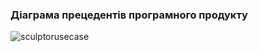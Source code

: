 ### Діаграма прецедентів програмного продукту
![sculptorusecase](https://github.com/user-attachments/assets/90728b37-70a9-4fc5-893f-18ab4c310b45)


